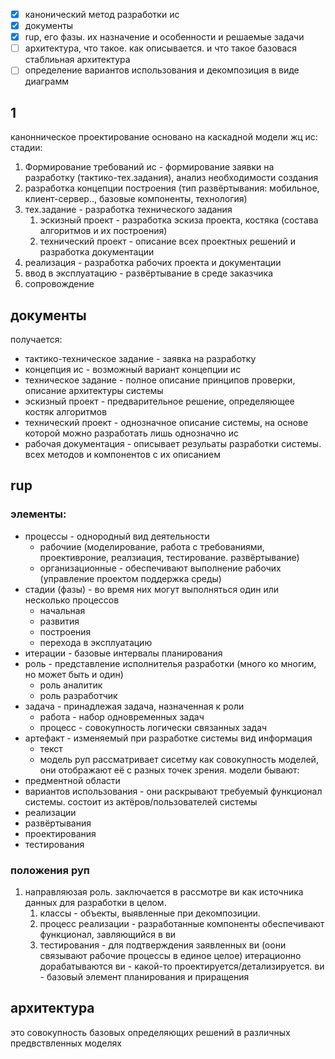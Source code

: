 - [x] канонический метод разработки ис
- [x] документы
- [x] rup, его фазы. их назначение и особенности и решаемые задачи
- [ ] архитектура, что такое. как описывается. и что такое базовася стаблиьная архитектура
- [ ] определение вариантов использования и декомпозиция в виде диаграмм

## 1
канонническое проектирование основано на каскадной модели жц ис:
стадии:
1. Формирование требований ис - формирование заявки на разработку (тактико-тех.задания), анализ необходимости создания 
2. разработка концепции построения (тип развёртывания: мобильное, клиент-сервер.., базовые компоненты, технология)
3. тех.задание - разработка технического задания
	1. эскизный проект - разработка эскиза проекта, костяка (состава алгоритмов и их построения)
	2. технический проект - описание всех проектных решений и разработка документации
4.  реализация - разработка рабочих проекта и документации
5. ввод в эксплуатацию - развёртывание в среде заказчика
6. сопровождение
## документы
получается:
- тактико-техническое задание - заявка на разработку
- концепция ис - возможный вариант концепции ис
- техническое задание - полное описание принципов проверки, описание архитектуры системы
- эскизный проект - предварительное решение, определяющее костяк алгоритмов
- технический проект - однозначное описание системы, на основе которой можно разработать лишь однозначно ис
- рабочая документация - описывает резульаты разработки системы. всех методов и компонентов с их описанием

## rup
### элементы:
- процессы - однородный вид деятельности
	- рабочиие (моделирование, работа с требованиями, проективроние, реалзиация, тестирование. развёртывание)
	- организационные - обеспечивают выполнение рабочих (управление проектом поддержка среды)
- стадии (фазы) - во время них могут выполняться один или несколько процессов
	- начальная
	- развития
	- построения
	- перехода в эксплуатацию
- итерации - базовые интервалы планирования
- роль - представление исполнителья разработки (много ко многим, но может быть и один)
	- роль аналитик
	- роль разработчик 
- задача - принадлежая задача, назначенная к роли
	- работа - набор одновременных задач
	- процесс - совокупность логически связанных задач
- артефакт - изменяемый при разработке системы вид информация
	- текст
	- модель
руп рассматривает сисетму как совокупность моделей, они отображают её с разных точек зрения.
модели бывают:
- предментной области
- вариантов использования - они раскрывают требуемый функционал системы. состоит из актёров/пользователей системы
- реализации
- развёртывания
- проектирования
- тестирования
### положения руп
1. направляюзая роль. заключается в рассмотре ви как источника данных для разработки в целом.
	1. классы - объекты, выявленные при декомпозиции. 
	2. процесс реализации - разработанные компоненты обеспечивают функционал, завляющийся в ви
	3. тестирования - для подтверждения заявленных ви (оони связывают рабочие процессы в единое целое)
итерационно дорабатываются ви - какой-то проектируется/детализируется.
ви - базовый элемент планирования и приращения
## архитектура
это совокупность базовых определяющих решений в различных предвствленных моделях